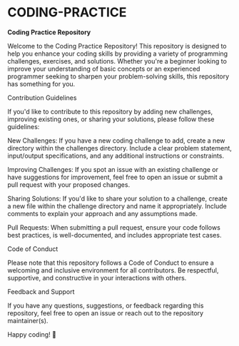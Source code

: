# CODING-PRACTICE

**Coding Practice Repository**

Welcome to the Coding Practice Repository! This repository is designed to help you enhance your coding skills by providing a variety of programming challenges, exercises, and solutions. Whether you're a 
beginner looking to improve your understanding of basic concepts or an experienced programmer seeking to sharpen your problem-solving skills, this repository has something for you.

Contribution Guidelines

If you'd like to contribute to this repository by adding new challenges, improving existing ones, or sharing your solutions, please follow these guidelines:

New Challenges: If you have a new coding challenge to add, create a new directory within the challenges directory. Include a clear problem statement, input/output specifications, and any additional instructions or constraints.

Improving Challenges: If you spot an issue with an existing challenge or have suggestions for improvement, feel free to open an issue or submit a pull request with your proposed changes.

Sharing Solutions: If you'd like to share your solution to a challenge, create a new file within the challenge directory and name it appropriately. Include comments to explain your approach and any assumptions made.

Pull Requests: When submitting a pull request, ensure your code follows best practices, is well-documented, and includes appropriate test cases.

Code of Conduct

Please note that this repository follows a Code of Conduct to ensure a welcoming and inclusive environment for all contributors. Be respectful, supportive, and constructive in your interactions with others.

Feedback and Support

If you have any questions, suggestions, or feedback regarding this repository, feel free to open an issue or reach out to the repository maintainer(s).

Happy coding! 🚀






